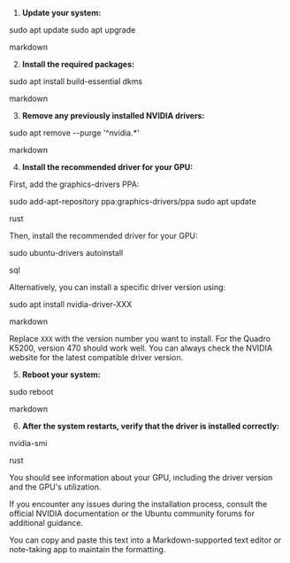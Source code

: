 1. **Update your system:**

sudo apt update
sudo apt upgrade

markdown


2. **Install the required packages:**

sudo apt install build-essential dkms

markdown


3. **Remove any previously installed NVIDIA drivers:**

sudo apt remove --purge '^nvidia.*'

markdown


4. **Install the recommended driver for your GPU:**

First, add the graphics-drivers PPA:

sudo add-apt-repository ppa:graphics-drivers/ppa
sudo apt update

rust


Then, install the recommended driver for your GPU:

sudo ubuntu-drivers autoinstall

sql


Alternatively, you can install a specific driver version using:

sudo apt install nvidia-driver-XXX

markdown


Replace `XXX` with the version number you want to install. For the Quadro K5200, version 470 should work well. You can always check the NVIDIA website for the latest compatible driver version.

5. **Reboot your system:**

sudo reboot

markdown


6. **After the system restarts, verify that the driver is installed correctly:**

nvidia-smi

rust


You should see information about your GPU, including the driver version and the GPU's utilization.

If you encounter any issues during the installation process, consult the official NVIDIA documentation or the Ubuntu community forums for additional guidance.

You can copy and paste this text into a Markdown-supported text editor or note-taking app to maintain the formatting.
